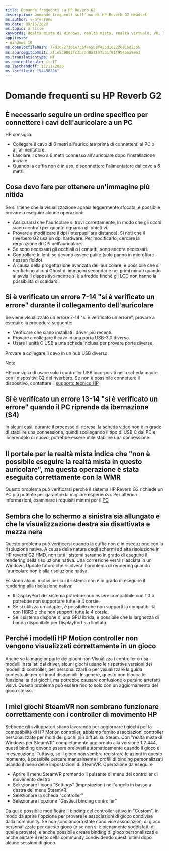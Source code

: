 ```yaml
---
title: Domande frequenti su HP Reverb G2
description: Domande frequenti sull'uso di HP Reverb G2 Headset
ms.author: v-hferrone
ms.date: 09/15/2020
ms.topic: article
keywords: Realtà mista di Windows, realtà mista, realtà virtuale, VR, MR, risoluzione dei problemi, errori, guida, supporto tecnico, prestazioni
appliesto:
- Windows 10
ms.openlocfilehash: 77d1d7273d1e73af4655ef45bd102220e15d2355
ms.sourcegitcommit: af1e5c9003fc3b7dd0a2f67531f91f954b6a9ea3
ms.translationtype: MT
ms.contentlocale: it-IT
ms.lasthandoff: 11/11/2020
ms.locfileid: "94498286"
---
```

# <a name="hp-reverb-g2-frequently-asked-questions"></a>Domande frequenti su HP Reverb G2

## <a name="is-there-a-specific-order-i-should-follow-to-connect-my-headset-cables-to-a-pc"></a>È necessario seguire un ordine specifico per connettere i cavi dell'auricolare a un PC

HP consiglia:

- Collegare il cavo di 6 metri all'auricolare prima di connettersi al PC o all'alimentatore.
- Lasciare il cavo a 6 metri connesso all'auricolare dopo l'installazione iniziale.
- Quando la cuffia non è in uso, disconnettere l'alimentatore dal cavo a 6 metri.

## <a name="what-should-i-do-to-get-a-crisper-image"></a>Cosa devo fare per ottenere un'immagine più nitida

Se si ritiene che la visualizzazione appaia leggermente sfocata, è possibile provare a eseguire alcune operazioni:

- Assicurarsi che l'auricolare si trovi correttamente, in modo che gli occhi siano centrati per quanto riguarda gli obiettivi.
- Provare a modificare il dpi (interpupillare distance). Si noti che il riverbero G2 usa un dpi hardware. Per modificarlo, cercare la regolazione di DPI nell'auricolare.
- Se sono necessari gli occhiali o i contatti, sono ancora necessari.
- Controllare le lenti se devono essere pulite (solo panno in microfibre-nessun fluido).
- A causa della progettazione avanzata dell'auricolare, è possibile che si verifichino alcuni Ghost di immagini secondarie nei primi minuti quando si avvia il dispositivo mentre si è a freddo finché gli LCD non hanno la possibilità di scaldarsi.

## <a name="i-am-getting-a-7-14-something-went-wrong-error-when-i-plug-in-my-headset"></a>Si è verificato un errore 7-14 "si è verificato un errore" durante il collegamento dell'auricolare

Se viene visualizzato un errore 7-14 "si è verificato un errore", provare a eseguire la procedura seguente:

- Verificare che siano installati i driver più recenti.
- Provare a collegare il cavo in una porta USB-3,0 diversa.
- Usare l'unità C USB a una scheda inclusa per provare porte diverse.

Provare a collegare il cavo in un hub USB diverso.  

> [!NOTE]
> HP consiglia di usare solo i controller USB incorporati nella scheda madre con i dispositivi G2 del riverbero.
> Se non è possibile connettere il dispositivo, contattare il [supporto tecnico HP](https://support.hp.com/us-en)

## <a name="i-am-getting-a-13-14-something-went-wrong-error-when-my-pc-resumes-from-hibernate-s4"></a>Si è verificato un errore 13-14 "si è verificato un errore" quando il PC riprende da ibernazione (S4)

In alcuni casi, durante il processo di ripresa, la scheda video non è in grado di stabilire una connessione, quindi scollegando il tipo di USB C dal PC e inserendolo di nuovo, potrebbe essere utile stabilire una connessione.

## <a name="the-mixed-reality-portal-says-cant-run-mixed-reality-on-this-headset-but-this-worked-fine-with-my-previous-wmr-headset"></a>Il portale per la realtà mista indica che "non è possibile eseguire la realtà mista in questo auricolare", ma questa operazione è stata eseguita correttamente con la WMR

Questo problema può verificarsi perché il sistema HP Reverb G2 richiede un PC più potente per garantire la migliore esperienza. Per ulteriori informazioni, esaminare i requisiti minimi per il [PC](windows-mixed-reality-minimum-pc-hardware-compatibility-guidelines.md)

## <a name="it-looks-like-my-left-display-is-stretched-and-the-right-display-is-off-centered-and-half-black"></a>Sembra che lo schermo a sinistra sia allungato e che la visualizzazione destra sia disattivata e mezza nera

Questo problema può verificarsi quando la cuffia non è in esecuzione con la risoluzione nativa. A causa della natura degli schermi ad alta risoluzione in HP reverbi G2 HMD, non tutti i sistemi saranno in grado di eseguire il rendering della risoluzione nativa. Una correzione verrà rilasciata in un Windows Update futuro che risolverà il problema di rendering quando l'auricolare non è alla risoluzione nativa.

Esistono alcuni motivi per cui il sistema non è in grado di eseguire il rendering alla risoluzione nativa:

- Il DisplayPort del sistema potrebbe non essere compatibile con 1,3 o potrebbe non supportare tutte le 4 corsie.
- Se si utilizza un adapter, è possibile che non supporti la compatibilità con HBR3 o che non supporti tutte le 4 corsie.
- Se il sistema dispone di una GPU ibrida, è possibile che la larghezza di banda disponibile per DisplayPort sia limitata.

## <a name="why-are-my-hp-motion-controller-models-not-showing-up-correctly-in-a-game"></a>Perché i modelli HP Motion controller non vengono visualizzati correttamente in un gioco

Anche se la maggior parte dei giochi non Visualizza i controller o usa i modelli installati dal driver, alcuni giochi usano le rispettive versioni dei modelli di controller, per personalizzarli o per visualizzare la guida contestuale per gli input disponibili. In genere, questo non blocca le funzionalità dei giochi, ma potrebbe causare confusione o persino artefatti visivi. Questo problema può essere risolto solo con un aggiornamento del gioco stesso.

## <a name="my-steamvr-games-dont-appear-to-work-correctly-with-my-hp-motion-controllers"></a>I miei giochi SteamVR non sembrano funzionare correttamente con i controller di movimento HP

Sebbene gli sviluppatori stiano lavorando per aggiornare i giochi per la compatibilità di HP Motion controller, abbiamo fornito associazioni controller personalizzate per molti dei giochi più diffusi su Steam. Con "realtà mista di Windows per SteamVR" completamente aggiornato alla versione 1.2.444, questi binding devono essere prelevati automaticamente quando il gioco è in esecuzione. Tuttavia, se il gioco non sembra registrare le azioni in questo momento, è possibile cercare manualmente i profili di binding personalizzati usando il menu delle impostazioni di SteamVR.
Operazione da eseguire

- Aprire il menu SteamVR premendo il pulsante di menu del controller di movimento destro
- Selezionare l'icona "Settings" (impostazioni) nell'angolo in basso a destra del menu SteamVR.
- Selezionare la scheda "controller"
- Selezionare l'opzione "Gestisci binding controller"

Da qui è possibile modificare il binding del controller attivo in "Custom", in modo da aprire l'opzione per provare le associazioni di gioco condivise dalla community.
Se non sono ancora state condivise associazioni di gioco personalizzate per questo gioco (o se non si è pienamente soddisfatti di quelle provate), è anche possibile creare binding di gioco personalizzati e anche aiutare il resto della community condividendo questi ultimi dopo alcune sessioni di gioco.